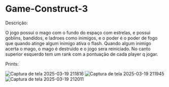 # Game-Construct-3

Descrição:

O jogo possui o mago com o fundo do espaço com estrelas, e possui goblins, bandidos, e ladroes como inimigos, e o poder é o poder de fogo que quando atinge algum inimigo ativa o flash. Quando algum inimigo acerta o mago, o mago é destruido e o jogo sera reiniciado. No canto superior esquerdo tem um rank com a pontuação de cada player q jogar.

Prints:

![Captura de tela 2025-03-19 211816](https://github.com/user-attachments/assets/fa6aadcf-b3c9-4778-8511-ef68bbe20e7b)
![Captura de tela 2025-03-19 211945](https://github.com/user-attachments/assets/5dc56a10-34a6-4de9-b16d-18ac784f8bc3)
![Captura de tela 2025-03-19 212011](https://github.com/user-attachments/assets/bbedeab7-0d18-4e2f-b279-705a2fb85005)
